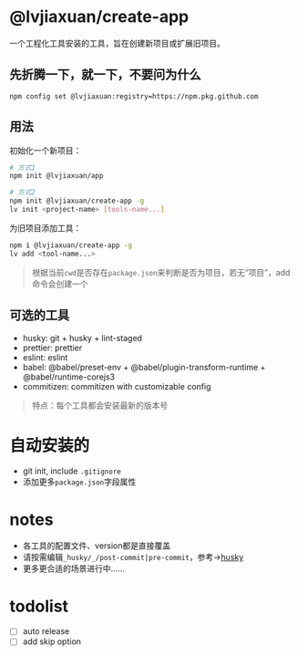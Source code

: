 # @lvjiaxuan/create-app

一个工程化工具安装的工具，旨在创建新项目或扩展旧项目。

## **先折腾一下，就一下，不要问为什么**

```base
npm config set @lvjiaxuan:registry=https://npm.pkg.github.com
```

## 用法

初始化一个新项目：
```bash
# 方式1
npm init @lvjiaxuan/app

# 方式2
npm init @lvjiaxuan/create-app -g
lv init <project-name> [tools-name...]
```

为旧项目添加工具：
```bash
npm i @lvjiaxuan/create-app -g
lv add <tool-name...>
```

> 根据当前`cwd`是否存在`package.json`来判断是否为项目，若无“项目”，add命令会创建一个

## 可选的工具

- husky: git + husky + lint-staged
- prettier: prettier
- eslint: eslint
- babel: @babel/preset-env + @babel/plugin-transform-runtime + @babel/runtime-corejs3
- commitizen: commitizen with customizable config

> 特点：每个工具都会安装最新的版本号

# 自动安装的

- git init, include `.gitignore`
- 添加更多`package.json`字段属性

# notes

- 各工具的配置文件、version都是直接覆盖
- 请按需编辑`_husky/_/post-commit|pre-commit`，参考→[husky](https://typicode.github.io/husky/#/?id=create-a-hook)
- 更多更合适的场景进行中......

# todolist

- [ ] auto release
- [ ] add skip option